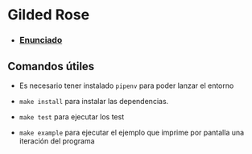 # Gilded Rose 

- ### [Enunciado](Enunciado.md)


## Comandos útiles

- Es necesario tener instalado `pipenv` para poder lanzar el entorno

- ```make install``` para instalar las dependencias.
- ```make test``` para ejecutar los test
- ```make example``` para ejecutar el ejemplo que imprime por pantalla una iteración del programa